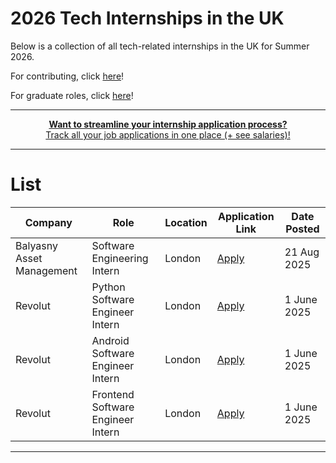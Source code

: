 # 2026 Tech Internships in the UK
Below is a collection of all tech-related internships in the UK for Summer 2026.

For contributing, click [here](https://github.com/compclarity/2025-Internships-UK/blob/main/CONTRIBUTE.md)!

For graduate roles, click [here](https://github.com/compclarity/Graduate-Roles-UK)!

---
<div align="center">
	<p>
		<a href="https://compclarity.com/tracker">
			<b>Want to streamline your internship application process?</b>
			<br>
			Track all your job applications in one place (+ see salaries)!
			<br>
		</a>
	</p>
</div>

---

# List
| Company | Role | Location | Application Link | Date Posted |
| -------- | -------- | -------- | -------- | -------- |
| Balyasny Asset Management | Software Engineering Intern | London | [Apply](https://bambusdev.my.site.com/s/details?jobReq=Software-Engineering--Summer-Internship-_REQ7175&utm_source=CompClarity) | 21 Aug 2025 |
| Revolut | Python Software Engineer Intern | London | [Apply](https://www.revolut.com/careers/position/rev-celerator-internship-programme-2026-python-software-engineer-efcda77a-7b75-4400-a5f2-85eb4def7389/) | 1 June 2025 |
| Revolut | Android Software Engineer Intern | London | [Apply](https://www.revolut.com/careers/position/rev-celerator-internship-programme-2026-android-software-engineer-a0414b36-ccd7-4db0-ad19-f0cb5a7a348a/) | 1 June 2025 |
| Revolut | Frontend Software Engineer Intern | London | [Apply](https://www.revolut.com/careers/position/rev-celerator-internship-programme-2026-software-engineer-frontend-dd43eb5a-053f-4769-9e7c-c7255712f038/) | 1 June 2025 |

---
